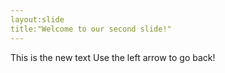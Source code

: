 ```yaml
---
layout:slide
title:"Welcome to our second slide!"
---
```

This is the new text
Use the left arrow to go back!